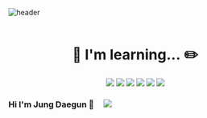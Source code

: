 ![header](https://capsule-render.vercel.app/api?type=waving&&color=timeGradient&text=Jung%20Daegun&fontColor=F6F6F6&section=footer&fontAlignY=70)
</br>
</br>

<div align="center">

  # :notebook_with_decorative_cover:&nbsp;I'm learning...&nbsp;:pencil2:
</div>

<div align="center">
  <img src="https://img.shields.io/badge/ Cisco Netacad-1BA0D7?style=flat-square&logo=Cisco&logoColor=white"/>
  <img src="https://img.shields.io/badge/ C language-A8B9CC?style=flat-square&logo=C&logoColor=white"/>
  <img src="https://img.shields.io/badge/ C ++-00599C?style=flat-square&logo=C%2B%2B&logoColor=white"/>
  <img src="https://img.shields.io/badge/ Java-007396?style=flat-square&logo=Java&logoColor=white"/>
  <img src="https://img.shields.io/badge/ Linux-FCC624?style=flat-square&logo=Linux&logoColor=white"/>
  <img src="https://img.shields.io/badge/ Kali-557C94?style=flat-square&logo=Kali Linux&logoColor=white"/>
  
  </div>







### Hi I'm Jung Daegun 👋&nbsp;&nbsp;&nbsp;&nbsp; <a href="mailto:hgy31337@naver.com"><img src="https://img.shields.io/badge/Mail-03C75A?style=flat-square&logo=Naver&logoColor=white"/>
</br>
</br>

